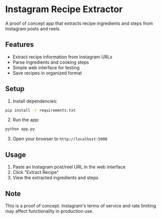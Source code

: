 # Instagram Recipe Extractor

A proof of concept app that extracts recipe ingredients and steps from Instagram posts and reels.

## Features

- Extract recipe information from Instagram URLs
- Parse ingredients and cooking steps
- Simple web interface for testing
- Save recipes in organized format

## Setup

1. Install dependencies:
```bash
pip install -r requirements.txt
```

2. Run the app:
```bash
python app.py
```

3. Open your browser to `http://localhost:5000`

## Usage

1. Paste an Instagram post/reel URL in the web interface
2. Click "Extract Recipe"
3. View the extracted ingredients and steps

## Note

This is a proof of concept. Instagram's terms of service and rate limiting may affect functionality in production use. 
